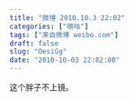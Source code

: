 ```yaml
---
title: "微博 2010.10.3 22:02"
categories: ["嘀咕"]
tags: ["来自微博 weibo.com"]
draft: false
slug: "OesiGg"
date: "2010-10-03 22:02:00"
---
```


<p>这个胖子不上镜。 ​​​​</p>
